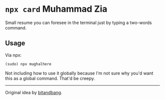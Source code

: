 # `npx card` Muhammad Zia

Small resume you can foresee in the terminal just by typing a two-words command. 

## Usage

Via npx:
```console
(sudo) npx mughalhere
```

Not including how to use it globally because I'm not sure why you'd want this as a global command. That'd be creepy.

* * *

Original idea by [bitandbang](https://github.com/bnb/bitandbang).